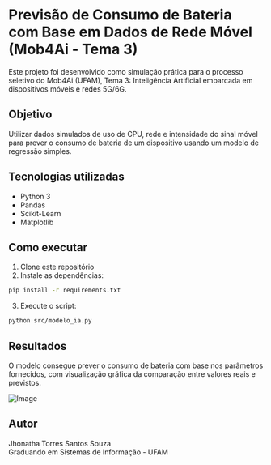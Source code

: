 # Previsão de Consumo de Bateria com Base em Dados de Rede Móvel (Mob4Ai - Tema 3)

Este projeto foi desenvolvido como simulação prática para o processo seletivo do Mob4Ai (UFAM), Tema 3: Inteligência Artificial embarcada em dispositivos móveis e redes 5G/6G.

## Objetivo

Utilizar dados simulados de uso de CPU, rede e intensidade do sinal móvel para prever o consumo de bateria de um dispositivo usando um modelo de regressão simples.

## Tecnologias utilizadas

- Python 3
- Pandas
- Scikit-Learn
- Matplotlib

## Como executar

1. Clone este repositório
2. Instale as dependências:
```bash
pip install -r requirements.txt
```
3. Execute o script:
```bash
python src/modelo_ia.py
```

## Resultados

O modelo consegue prever o consumo de bateria com base nos parâmetros fornecidos, com visualização gráfica da comparação entre valores reais e previstos.

![Image](https://github.com/user-attachments/assets/54c9ae34-ae6a-4225-b592-d82aeaf39d35)

## Autor

Jhonatha Torres Santos Souza  
Graduando em Sistemas de Informação - UFAM  
